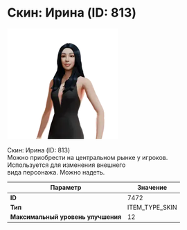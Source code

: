 # Скин: Ирина (ID: 813)

![Item Image](../img/7472.webp?raw=true)

Скин: Ирина (ID: 813)<br>Можно приобрести на центральном рынке у игроков.<br>Используется для изменения внешнего<br>вида персонажа. Можно надеть.


| Параметр | Значение |
|----------|----------|
| **ID** | 7472 |
| **Тип** | ITEM_TYPE_SKIN |
| **Максимальный уровень улучшения** | 12 |

